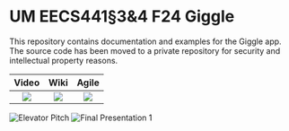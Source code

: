 # UM EECS441§3&4 F24 Giggle

This repository contains documentation and examples for the Giggle app. The source code has been moved to a private repository for security and intellectual property reasons.

| Video  |  Wiki |  Agile |
|:-----:|:-----:|:--------:|
|[<img src="https://eecs441.eecs.umich.edu/img/admin/video.png">][video]|[<img src="https://eecs441.eecs.umich.edu/img/admin/wiki.png">][wiki]|[<img src="https://eecs441.eecs.umich.edu/img/admin/trello.png">][agile]|

![Elevator Pitch](https://github.com/user-attachments/assets/bf8979bd-b0fa-4cf2-b8ee-1bff42197e7c)
![Final Presentation 1](https://github.com/user-attachments/assets/072dddc6-def8-4ff6-b7b7-b283b7e462ba)

[video]: https://youtu.be/EZs6hCIT0WQ
[wiki]: https://github.com/tharasta3/Giggle-App/wiki
[agile]: https://trello.com/b/7mCjVkF3/giggle-board

